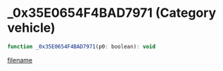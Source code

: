 # _0x35E0654F4BAD7971 (Category vehicle)

```js
function _0x35E0654F4BAD7971(p0: boolean): void
```

[filename](_0x35E0654F4BAD7971_m.md ':include')